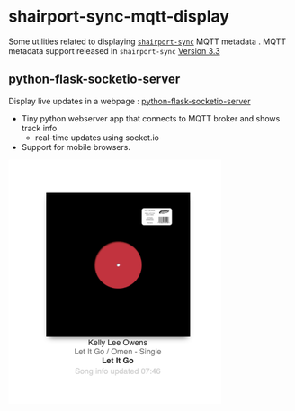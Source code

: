 shairport-sync-mqtt-display
===========================

Some utilities related to displaying [`shairport-sync`](https://github.com/mikebrady/shairport-sync) MQTT metadata . MQTT metadata support released in `shairport-sync` [Version 3.3](https://github.com/mikebrady/shairport-sync/releases/tag/3.3)

python-flask-socketio-server
----------------------------

Display live updates in a webpage : [python-flask-socketio-server](python-flask-socketio-server)

-	Tiny python webserver app that connects to MQTT broker and shows track info
	-	real-time updates using socket.io
-	Support for mobile browsers.

![iOS screenshot](python-flask-socketio-server/screenshot1.png)
